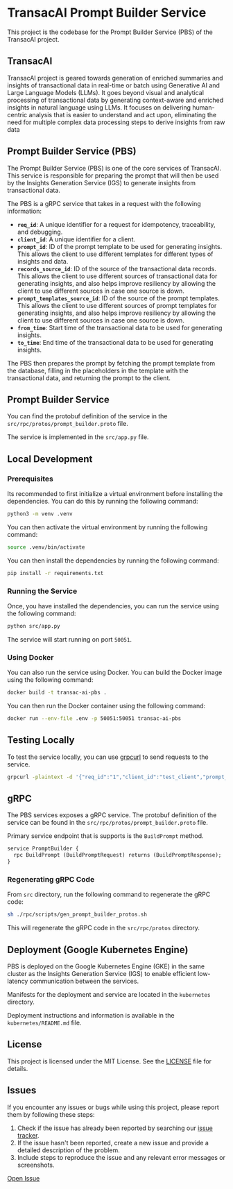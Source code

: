 # TransacAI Prompt Builder Service

This project is the codebase for the Prompt Builder Service (PBS) of the TransacAI project.

## TransacAI

TransacAI project is geared towards generation of enriched summaries and insights of transactional data in real-time or batch using Generative AI and Large Language Models (LLMs). It goes beyond visual and analytical processing of transactional data by generating context-aware and enriched insights in natural language using LLMs. It focuses on delivering human-centric analysis that is easier to understand and act upon, eliminating the need for multiple complex data processing steps to derive insights from raw data

## Prompt Builder Service (PBS)

The Prompt Builder Service (PBS) is one of the core services of TransacAI. This service is responsible for preparing the prompt that will then be used by the Insights Generation Service (IGS) to generate insights from transactional data.

The PBS is a gRPC service that takes in a request with the following information:

-   **`req_id`**: A unique identifier for a request for idempotency, traceability, and debugging.
-   **`client_id`**: A unique identifier for a client.
-   **`prompt_id`**: ID of the prompt template to be used for generating insights. This allows the client to use different templates for different types of insights and data.
-   **`records_source_id`**: ID of the source of the transactional data records. This allows the client to use different sources of transactional data for generating insights, and also helps improve resiliency by allowing the client to use different sources in case one source is down.
-   **`prompt_templates_source_id`**: ID of the source of the prompt templates. This allows the client to use different sources of prompt templates for generating insights, and also helps improve resiliency by allowing the client to use different sources in case one source is down.
-   **`from_time`**: Start time of the transactional data to be used for generating insights.
-   **`to_time`**: End time of the transactional data to be used for generating insights.

The PBS then prepares the prompt by fetching the prompt template from the database, filling in the placeholders in the template with the transactional data, and returning the prompt to the client.

## Prompt Builder Service

You can find the protobuf definition of the service in the `src/rpc/protos/prompt_builder.proto` file.

The service is implemented in the `src/app.py` file.

## Local Development

### Prerequisites

Its recommended to first initialize a virtual environment before installing the dependencies. You can do this by running the following command:

```bash
python3 -m venv .venv
```

You can then activate the virtual environment by running the following command:

```bash
source .venv/bin/activate
```

You can then install the dependencies by running the following command:

```bash
pip install -r requirements.txt
```

### Running the Service

Once, you have installed the dependencies, you can run the service using the following command:

```bash
python src/app.py
```

The service will start running on port `50051`.

### Using Docker

You can also run the service using Docker. You can build the Docker image using the following command:

```bash
docker build -t transac-ai-pbs .
```

You can then run the Docker container using the following command:

```bash
docker run --env-file .env -p 50051:50051 transac-ai-pbs
```

## Testing Locally

To test the service locally, you can use [grpcurl](https://github.com/fullstorydev/grpcurl) to send requests to the service.

```bash
grpcurl -plaintext -d '{"req_id":"1","client_id":"test_client","prompt_id":1,"records_source_id":"SUPABASE","prompt_templates_source_id":"SUPABASE","from_time":"2019-12-29T06:39:22","to_time":"2019-12-29T23:49:22"}' 35.227.31.209:80 prompt_builder.PromptBuilder/BuildPrompt
```

## gRPC

The PBS services exposes a gRPC service. The protobuf definition of the service can be found in the `src/rpc/protos/prompt_builder.proto` file.

Primary service endpoint that is supports is the `BuildPrompt` method.

```protobuf
service PromptBuilder {
  rpc BuildPrompt (BuildPromptRequest) returns (BuildPromptResponse);
}
```

### Regenerating gRPC Code

From `src` directory, run the following command to regenerate the gRPC code:

```bash
sh ./rpc/scripts/gen_prompt_builder_protos.sh
```

This will regenerate the gRPC code in the `src/rpc/protos` directory.

## Deployment (Google Kubernetes Engine)

PBS is deployed on the Google Kubernetes Engine (GKE) in the same cluster as the Insights Generation Service (IGS) to enable efficient low-latency communication between the services.

Manifests for the deployment and service are located in the `kubernetes` directory.

Deployment instructions and information is available in the `kubernetes/README.md` file.

## License

This project is licensed under the MIT License. See the [LICENSE](LICENSE) file for details.

## Issues

If you encounter any issues or bugs while using this project, please report them by following these steps:

1. Check if the issue has already been reported by searching our [issue tracker](https://github.com/pranav-kural/transacai-prompt-builder-service/issues).
2. If the issue hasn't been reported, create a new issue and provide a detailed description of the problem.
3. Include steps to reproduce the issue and any relevant error messages or screenshots.

[Open Issue](https://github.com/pranav-kural/transacai-prompt-builder-service/issues/new)
